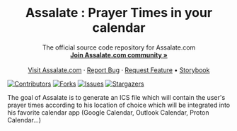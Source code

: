 <!-- PROJECT LOGO -->
<br />
<p align="center">
  <h1 align="center">Assalate : Prayer Times in your calendar</h1>
  
  <p align="center">
    The official source code repository for Assalate.com
    <br />
    <a href=""><strong>Join Assalate.com community »</strong></a>
    <br />
    <br />
    <a href="https://assalate.com">Visit Assalate.com</a>
    ·
    <a href="https://github.com/Assalate/assalate.com-frontend/issues">Report Bug</a>
    ·
    <a href="https://github.com/Assalate/assalate.com-frontend/issues">Request Feature</a>
    •
    <a href="">Storybook</a>
  </p>
</p>

<!-- PROJECT SHIELDS -->

[![Contributors][contributors-shield]][contributors-url]
[![Forks][forks-shield]][forks-url]
[![Issues][issues-shield]][issues-url]
[![Stargazers][stars-shield]][stars-url]

The goal of Assalate is to generate an ICS file which will contain the user's prayer times according to his location of choice which will be integrated into his favorite calendar app (Google Calendar, Outlook Calendar, Proton Calendar...)

<!-- MARKDOWN LINKS & IMAGES -->
<!-- https://www.markdownguide.org/basic-syntax/#reference-style-links -->

[contributors-shield]: https://img.shields.io/github/contributors/Assalate/assalate.com-frontend?style=for-the-badge
[contributors-url]: https://github.com/Assalate/assalate.com-frontend/graphs/contributors
[forks-shield]: https://img.shields.io/github/forks/Assalate/assalate.com-frontend?style=for-the-badge
[forks-url]: https://github.com/Assalate/assalate.com-frontend/network/members
[stars-shield]: https://img.shields.io/github/stars/Assalate/assalate.com-frontend?style=for-the-badge
[stars-url]: https://github.com/Assalate/assalate.com-frontend/stargazers
[issues-shield]: https://img.shields.io/github/issues/Assalate/assalate.com-frontend?style=for-the-badge
[issues-url]: https://github.com/Assalate/assalate.com-frontend/issues
